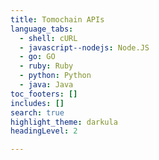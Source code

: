 ```yaml
---
title: Tomochain APIs
language_tabs:
  - shell: cURL
  - javascript--nodejs: Node.JS
  - go: GO
  - ruby: Ruby
  - python: Python
  - java: Java
toc_footers: []
includes: []
search: true
highlight_theme: darkula
headingLevel: 2

---
```


